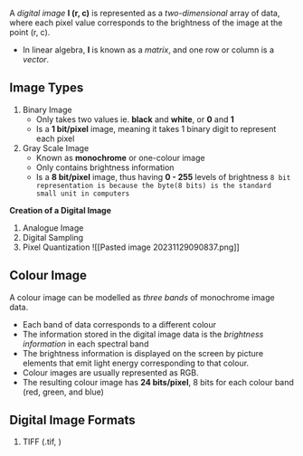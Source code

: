 A *digital image*  **I (r, c)** is represented as a *two-dimensional*  array of data, where each pixel value corresponds to the brightness of the image at the point (r, c).
- In linear algebra, **I** is known as a *matrix*, and one row or column is a *vector*.

## Image Types
1. Binary Image
	- Only takes two values ie. **black** and **white**, or **0** and **1**
	- Is a **1 bit/pixel** image, meaning it takes 1 binary digit to represent each pixel
2. Gray Scale Image
	- Known as **monochrome** or one-colour image
	- Only contains brightness information
	- Is a **8 bit/pixel** image, thus having **0 - 255**  levels of brightness
	`8 bit representation is because the byte(8 bits) is the standard small unit in computers`

**Creation of a Digital Image**
1. Analogue Image
2. Digital Sampling
3. Pixel Quantization
![[Pasted image 20231129090837.png]]

## Colour Image
A colour image can be modelled as *three bands* of monochrome image data.
- Each band of data corresponds to a different colour
- The information stored in the digital image data is the *brightness information*  in each spectral band
- The brightness information is displayed on the screen by picture elements that emit light energy corresponding to  that colour.
- Colour images are usually represented as RGB.
- The resulting colour image has **24 bits/pixel**, 8 bits for each colour band (red, green, and blue)

## Digital Image Formats
1. TIFF (.tif, )